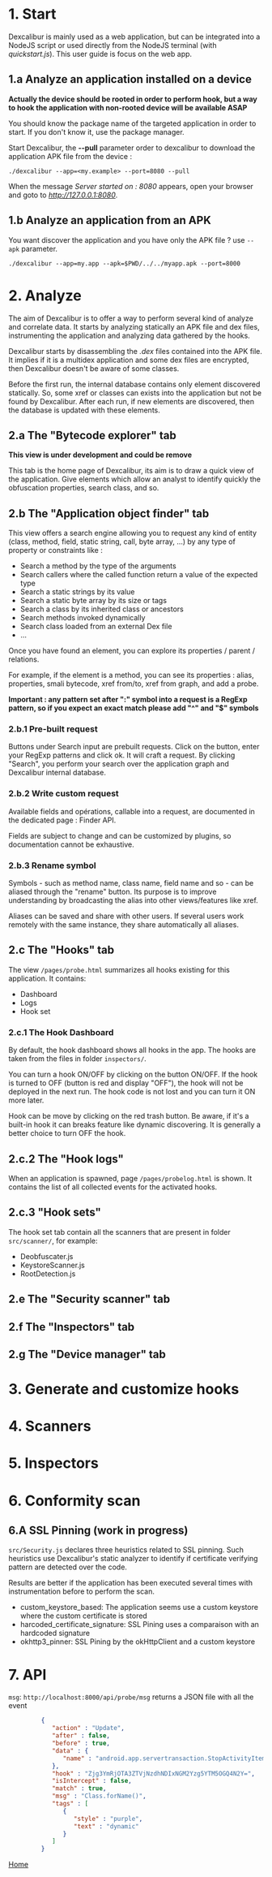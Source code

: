 # 1. Start 

Dexcalibur is mainly used as a web application, but can be integrated into a NodeJS script or used directly from the NodeJS terminal (with *quickstart.js*). This user guide is focus on the web app.

## 1.a Analyze an application installed on a device

**Actually the device should be rooted in order to perform hook, but a way to hook the application with non-rooted device will be available ASAP**

You should know the package name of the targeted application in order to start. If you don't know it, use the package manager. 

Start Dexcalibur, the **--pull** parameter order to dexcalibur to download the application APK file from the device  :
```
./dexcalibur --app=<my.example> --port=8080 --pull
``` 
  
When the message *Server started on : 8080* appears, open your browser and goto to *http://127.0.0.1:8080*.

## 1.b Analyze an application from an APK

You want discover the application and you have only the APK file ? use `--apk` parameter.

```
./dexcalibur --app=my.app --apk=$PWD/../../myapp.apk --port=8000
```
 
# 2. Analyze

The aim of Dexcalibur is to offer a way to perform several kind of analyze and correlate data.
It starts by analyzing statically an APK file and dex files, instrumenting the application and analyzing data gathered by the hooks. 
 
Dexcalibur starts by disassembling the *.dex* files  contained into the APK file. It implies if it is a multidex  application and some dex files are encrypted, then Dexcalibur doesn't be aware of some classes. 

Before the first run, the internal database contains only element discovered statically. So, some xref or classes can exists into the application but not be found by Dexcalibur. After each run, if new elements are discovered, then the database is updated with these elements. 
  
## 2.a The "Bytecode explorer" tab

**This view is under development and could be remove**

This tab is the home page of Dexcalibur, its aim is to draw a quick view of the application. Give elements which allow an analyst to identify quickly the obfuscation properties, search class, and so.  

## 2.b The "Application object finder" tab

This view offers a search engine allowing you to request any kind of entity (class, method, field, static string, call, byte array, ...) by any type of property or constraints like : 

* Search a method by the type of the arguments 
* Search callers where the called function return a value of the expected type
* Search a static strings by its value
* Search a static byte array by its size or tags
* Search a class by its inherited class or ancestors
* Search methods invoked dynamically
* Search class loaded from an external Dex file
* ...

Once you have found an element, you can explore its properties / parent / relations.

For example, if the element is a method, you can see its properties : alias, properties, smali bytecode, xref from/to, xref from graph, and add a probe.

**Important : any pattern set after ":" symbol into a request is a RegExp pattern, so if you expect an exact match please add "^" and "$" symbols**

### 2.b.1 Pre-built request

Buttons under Search input are prebuilt requests. Click on the button, enter your RegExp patterns and click ok. It will craft a request. By clicking "Search", you perform your search over the application graph and Dexcalibur internal database.

### 2.b.2 Write custom request

Available fields and opérations, callable into a request, are documented in the dedicated page : Finder API.

Fields are subject to change and can be customized by plugins, so documentation cannot be exhaustive.

### 2.b.3 Rename symbol

Symbols - such as method name, class name, field name and so - can be aliased through the "rename" button. Its purpose is to improve understanding by broadcasting the alias into other views/features like xref.

Aliases can be saved and share with other users. If several users work remotely with the same instance, they share automatically all aliases.


## 2.c The "Hooks" tab

The view `/pages/probe.html` summarizes all hooks existing for this application. It contains:

* Dashboard
* Logs
* Hook set

### 2.c.1  The Hook Dashboard 

By default, the hook dashboard shows all hooks in the app. The hooks are taken from the files in folder `inspectors/`.

You can turn a hook ON/OFF by clicking on the button ON/OFF. If the hook is turned to OFF (button is red and display "OFF"), the hook will not be deployed in the next run. The hook code is not lost and you can turn it ON more later.

Hook can be move by clicking on the red trash button. Be aware, if it's a built-in hook it can breaks feature like dynamic discovering. It is generally a better choice to turn OFF the hook. 

## 2.c.2 The "Hook logs"

When an application is spawned, page `/pages/probelog.html` is shown. It contains the list of all collected events for the activated hooks. 

## 2.c.3 "Hook sets"

The hook set tab contain all the scanners that are present in folder `src/scanner/`, for example:

* Deobfuscater.js
* KeystoreScanner.js
* RootDetection.js

## 2.e The "Security scanner" tab

## 2.f The "Inspectors" tab

## 2.g The "Device manager" tab


# 3. Generate and customize hooks

# 4. Scanners


# 5. Inspectors

# 6. Conformity scan

## 6.A SSL Pinning  (work in progress)

`src/Security.js` declares three heuristics related to SSL pinning. Such heuristics use Dexcalibur's static analyzer to identify if certificate verifying pattern are detected over the code. 

Results are better if the application has been executed several times with instrumentation before to perform the scan.

* custom_keystore_based: The application seems use a custom keystore where the custom certificate is stored
* harcoded_certificate_signature: SSL Pining uses a comparaison with an hardcoded signature
* okhttp3_pinner: SSL Pining by the okHttpClient and a custom keystore

# 7. API

`msg`: `http://localhost:8000/api/probe/msg` returns a JSON file with all the event 

```json
         {
            "action" : "Update",
            "after" : false,
            "before" : true,
            "data" : {
               "name" : "android.app.servertransaction.StopActivityItem"
            },
            "hook" : "Zjg3YmRjOTA3ZTVjNzdhNDIxNGM2Yzg5YTM5OGQ4N2Y=",
            "isIntercept" : false,
            "match" : true,
            "msg" : "Class.forName()",
            "tags" : [
               {
                  "style" : "purple",
                  "text" : "dynamic"
               }
            ]
         }
```


[Home](./Home.md)
